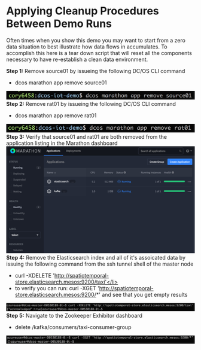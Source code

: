 # Applying Cleanup Procedures Between Demo Runs
Often times when you show this demo you may want to start from a zero data situation to best illustrate how data flows in accumulates.  To accomplish this here is a tear down script that will reset all the components necessary to have re-establish a clean data environment.<br>

<b>Step 1:</b> Remove source01 by issueing the following DC/OS CLI command<ul><li>dcos marathon app remove source01</li></ul>
<img src="../images/08-cleanup-demo/cleanup-01.png"/><br>
<b>Step 2:</b> Remove rat01 by issueing the following DC/OS CLI command<ul><li>dcos marathon app remove rat01</li></ul>
<img src="../images/08-cleanup-demo/cleanup-02.png"/><br>
<b>Step 3:</b> Verify that source01 and rat01 are both removed from the application listing in the Marathon dashboard<br>
<img src="../images/08-cleanup-demo/cleanup-03.png"/><br>
<b>Step 4:</b> Remove the Elasticsearch index and all of it's assoicated data by issuing the following command from the ssh tunnel shell of the master node<br><ul><li>curl -XDELETE 'http://spatiotemporal-store.elasticsearch.mesos:9200/taxi'</li><li>to verify you can run: curl -XGET 'http://spatiotemporal-store.elasticsearch.mesos:9200/*' and see that you get empty results</ul>
<img src="../images/08-cleanup-demo/cleanup-04.png"/><br>
<b>Step 5:</b> Navigate to the Zookeeper Exhibitor dashboard <br><ul><li>delete /kafka/consumers/taxi-consumer-group</li></ul>
<img src="../images/08-cleanup-demo/cleanup-05.png"/><br>

